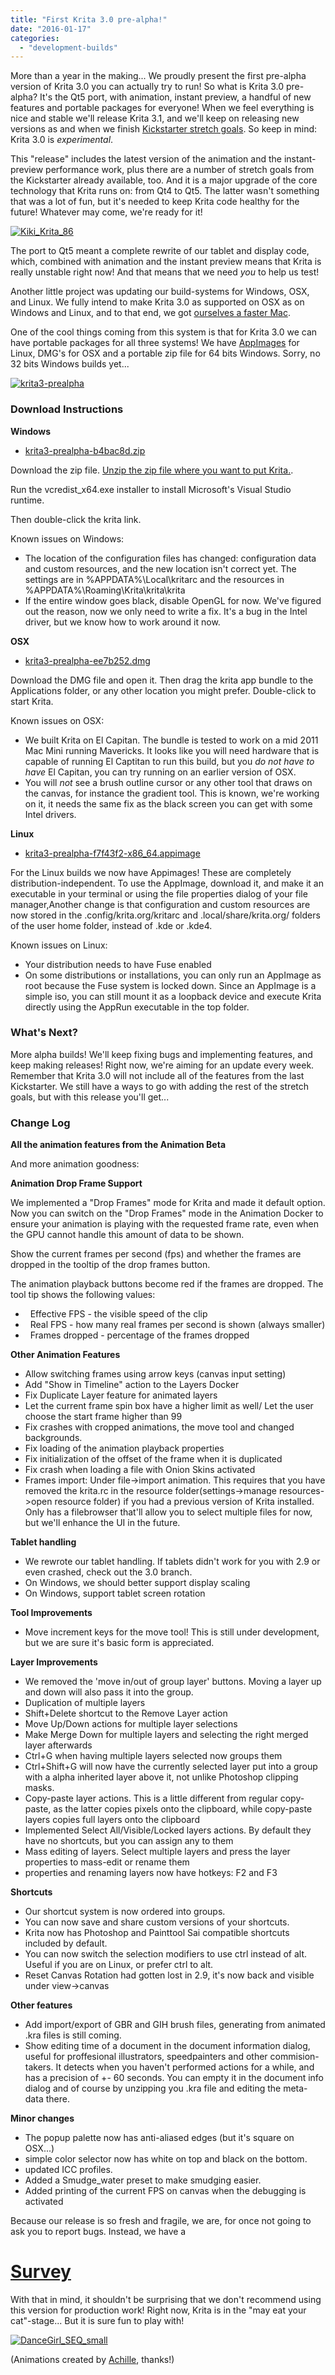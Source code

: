 ```yaml
---
title: "First Krita 3.0 pre-alpha!"
date: "2016-01-17"
categories: 
  - "development-builds"
---
```


More than a year in the making... We proudly present the first pre-alpha version of Krita 3.0 you can actually try to run! So what is Krita 3.0 pre-alpha? It's the Qt5 port, with animation, instant preview, a handful of new features and portable packages for everyone! When we feel everything is nice and stable we'll release Krita 3.1, and we'll keep on releasing new versions as and when we finish [Kickstarter stretch goals](https://www.kickstarter.com/projects/krita/krita-free-paint-app-lets-make-it-faster-than-phot). So keep in mind: Krita 3.0 is _experimental_.

This "release" includes the latest version of the animation and the instant-preview performance work, plus there are a number of stretch goals from the Kickstarter already available, too. And it is a major upgrade of the core technology that Krita runs on: from Qt4 to Qt5. The latter wasn't something that was a lot of fun, but it's needed to keep Krita code healthy for the future! Whatever may come, we're ready for it!

[![Kiki_Krita_86](images/Kiki_Krita_86.gif)](https://krita.org/wp-content/uploads/2016/01/Kiki_Krita_86.gif)

The port to Qt5 meant a complete rewrite of our tablet and display code, which, combined with animation and the instant preview means that Krita is really unstable right now! And that means that we need _you_ to help us test!

Another little project was updating our build-systems for Windows, OSX, and Linux. We fully intend to make Krita 3.0 as supported on OSX as on Windows and Linux, and to that end, we got [ourselves a faster Mac](http://www.valdyas.org/fading/index.cgi/hardware/macbookpro.html).

One of the cool things coming from this system is that for Krita 3.0 we can have portable packages for all three systems! We have [AppImages](http://appimage.org/) for Linux, DMG's for OSX and a portable zip file for 64 bits Windows. Sorry, no 32 bits Windows builds yet...

[![krita3-prealpha](images/krita3-prealpha-1024x621.png)](https://krita.org/wp-content/uploads/2016/01/krita3-prealpha.png)

### Download Instructions

**Windows**

- [krita3-prealpha-b4bac8d.zip](http://files.kde.org/krita/3/windows/krita3-prealpha-b4bac8d.zip)

Download the zip file. [Unzip the zip file where you want to put Krita.](http://windows.microsoft.com/en-us/windows-10/zip-and-unzip-files#v1h=tab02).

Run the vcredist\_x64.exe installer to install Microsoft's Visual Studio runtime.

Then double-click the krita link.

Known issues on Windows:

- The location of the configuration files has changed: configuration data and custom resources, and the new location isn't correct yet. The settings are in %APPDATA%\\Local\\kritarc and the resources in %APPDATA%\\Roaming\\Krita\\krita\\krita
- If the entire window goes black, disable OpenGL for now. We've figured out the reason, now we only need to write a fix. It's a bug in the Intel driver, but we know how to work around it now.

**OSX**

- [krita3-prealpha-ee7b252.dmg](http://files.kde.org/krita/3/osx/krita3-prealpha-ee7b252.dmg)

Download the DMG file and open it. Then drag the krita app bundle to the Applications folder, or any other location you might prefer. Double-click to start Krita.

Known issues on OSX:

- We built Krita on El Capitan. The bundle is tested to work on a mid 2011 Mac Mini running Mavericks. It looks like you will need hardware that is capable of running El Captitan to run this build, but you _do not have to have_ El Capitan, you can try running on an earlier version of OSX.
- You will _not_ see a brush outline cursor or any other tool that draws on the canvas, for instance the gradient tool. This is known, we're working on it, it needs the same fix as the black screen you can get with some Intel drivers.

**Linux**

- [krita3-prealpha-f7f43f2-x86\_64.appimage](http://files.kde.org/krita/3/linux/krita3-prealpha-f7f43f2-x86_64.appimage)

For the Linux builds we now have Appimages! These are completely distribution-independent. To use the AppImage, download it, and make it an executable in your terminal or using the file properties dialog of your file manager,Another change is that configuration and custom resources are now stored in the .config/krita.org/kritarc and .local/share/krita.org/ folders of the user home folder, instead of .kde or .kde4.

Known issues on Linux:

- Your distribution needs to have Fuse enabled
- On some distributions or installations, you can only run an AppImage as root because the Fuse system is locked down. Since an AppImage is a simple iso, you can still mount it as a loopback device and execute Krita directly using the AppRun executable in the top folder.

### What's Next?

More alpha builds! We'll keep fixing bugs and implementing features, and keep making releases! Right now, we're aiming for an update every week. Remember that Krita 3.0 will not include all of the features from the last Kickstarter. We still have a ways to go with adding the rest of the stretch goals, but with this release you'll get...

### Change Log

**All the animation features from the Animation Beta**

And more animation goodness:

**Animation Drop Frame Support**

We implemented a "Drop Frames" mode for Krita and made it default option. Now you can switch on the "Drop Frames" mode in the Animation Docker to ensure your animation is playing with the requested frame rate, even when the GPU cannot handle this amount of data to be shown.

Show the current frames per second (fps) and whether the frames are dropped in the tooltip of the drop frames button.

The animation playback buttons become red if the frames are dropped. The tool tip shows the following values:

-   Effective FPS - the visible speed of the clip
-   Real FPS - how many real frames per second is shown (always smaller)
-   Frames dropped - percentage of the frames dropped

**Other Animation Features**

- Allow switching frames using arrow keys (canvas input setting)
- Add "Show in Timeline" action to the Layers Docker
- Fix Duplicate Layer feature for animated layers
- Let the current frame spin box have a higher limit as well/ Let the user choose the start frame higher than 99
- Fix crashes with cropped animations, the move tool and changed backgrounds.
- Fix loading of the animation playback properties
- Fix initialization of the offset of the frame when it is duplicated
- Fix crash when loading a file with Onion Skins activated
- Frames import: Under file->import animation. This requires that you have removed the krita.rc in the resource folder(settings->manage resources->open resource folder) if you had a previous version of Krita installed. Only has a filebrowser that'll allow you to select multiple files for now, but we'll enhance the UI in the future.

**Tablet handling**

- We rewrote our tablet handling. If tablets didn't work for you with 2.9 or even crashed, check out the 3.0 branch.
- On Windows, we should better support display scaling
- On Windows, support tablet screen rotation

**Tool Improvements**

- Move increment keys for the move tool! This is still under development, but we are sure it's basic form is appreciated.

**Layer Improvements**

- We removed the 'move in/out of group layer' buttons. Moving a layer up and down will also pass it into the group.
- Duplication of multiple layers
- Shift+Delete shortcut to the Remove Layer action
- Move Up/Down actions for multiple layer selections
- Make Merge Down for multiple layers and selecting the right merged layer afterwards
- Ctrl+G when having multiple layers selected now groups them
- Ctrl+Shift+G will now have the currently selected layer put into a group with a alpha inherited layer above it, not unlike Photoshop clipping masks.
- Copy-paste layer actions. This is a little different from regular copy-paste, as the latter copies pixels onto the clipboard, while copy-paste layers copies full layers onto the clipboard
- Implemented Select All/Visible/Locked layers actions. By default they have no shortcuts, but you can assign any to them
- Mass editing of layers. Select multiple layers and press the layer properties to mass-edit or rename them
- properties and renaming layers now have hotkeys: F2 and F3

**Shortcuts**

- Our shortcut system is now ordered into groups.
- You can now save and share custom versions of your shortcuts.
- Krita now has Photoshop and Painttool Sai compatible shortcuts included by default.
- You can now switch the selection modifiers to use ctrl instead of alt. Useful if you are on Linux, or prefer ctrl to alt.
- Reset Canvas Rotation had gotten lost in 2.9, it's now back and visible under view->canvas

**Other features**

- Add import/export of GBR and GIH brush files, generating from animated .kra files is still coming.
- Show editing time of a document in the document information dialog, useful for proffesional illustrators, speedpainters and other commision-takers. It detects when you haven't performed actions for a while, and has a precision of +- 60 seconds. You can empty it in the document info dialog and of course by unzipping you .kra file and editing the meta-data there.

**Minor changes**

- The popup palette now has anti-aliased edges (but it's square on OSX...)
- simple color selector now has white on top and black on the bottom.
- updated ICC profiles.
- Added a Smudge\_water preset to make smudging easier.
- Added printing of the current FPS on canvas when the debugging is activated

Because our release is so fresh and fragile, we are, for once not going to ask you to report bugs. Instead, we have a

# **[Survey](https://www.surveymonkey.com/r/W87RX6X)**

With that in mind, it shouldn't be surprising that we don't recommend using this version for production work! Right now, Krita is in the "may eat your cat"-stage... But it is sure fun to play with!

[![DanceGirl_SEQ_small](images/DanceGirl_SEQ_small.gif)](https://krita.org/wp-content/uploads/2016/01/DanceGirl_SEQ_small.gif)

(Animations created by [Achille](http://akill-blazard.blogspot.fr/), thanks!)
